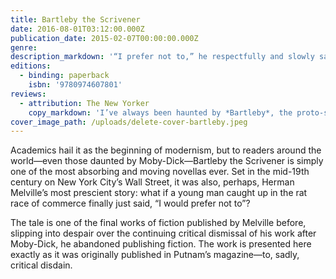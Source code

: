 ```yaml
---
title: Bartleby the Scrivener
date: 2016-08-01T03:12:00.000Z
publication_date: 2015-02-07T00:00:00.000Z
genre:
description_markdown: '“I prefer not to,” he respectfully and slowly said, and mildly disappeared.'
editions:
  - binding: paperback
    isbn: '9780974607801'
reviews:
  - attribution: The New Yorker
    copy_markdown: 'I’ve always been haunted by *Bartleby*, the proto-slacker. But it’s the handsomely minimalist cover of the Melville House edition that gets me here, one of many in the small publisher’s fine ‘Art of the Novella’ series.'
cover_image_path: /uploads/delete-cover-bartleby.jpeg
---
```



Academics hail it as the beginning of modernism, but to readers around the world—even those daunted by Moby-Dick—Bartleby the Scrivener is simply one of the most absorbing and moving novellas ever. Set in the mid-19th century on New York City’s Wall Street, it was also, perhaps, Herman Melville’s most prescient story: what if a young man caught up in the rat race of commerce finally just said, “I would prefer not to”?

The tale is one of the final works of fiction published by Melville before, slipping into despair over the continuing critical dismissal of his work after Moby-Dick, he abandoned publishing fiction. The work is presented here exactly as it was originally published in Putnam’s magazine—to, sadly, critical disdain.